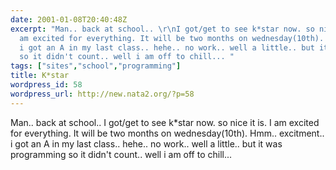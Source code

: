 ```yaml
---
date: 2001-01-08T20:40:48Z
excerpt: "Man.. back at school.. \r\nI got/get to see k*star now. so nice it is. I
  am excited for everything. It will be two months on wednesday(10th). Hmm.. excitment..
  i got an A in my last class.. hehe.. no work.. well a little.. but it was programming
  so it didn't count.. well i am off to chill... "
tags: ["sites","school","programming"]
title: K*star
wordpress_id: 58
wordpress_url: http://new.nata2.org/?p=58
---
```


Man.. back at school.. 
I got/get to see k*star now. so nice it is. I am excited for everything. It will be two months on wednesday(10th). Hmm.. excitment.. i got an A in my last class.. hehe.. no work.. well a little.. but it was programming so it didn't count.. well i am off to chill... 
